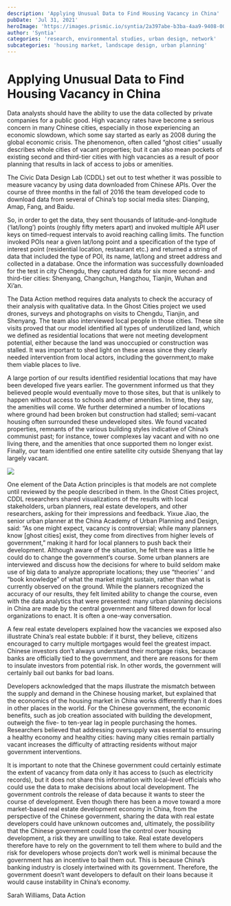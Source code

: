 ```yaml
---
description: 'Applying Unusual Data to Find Housing Vacancy in China'
pubDate: 'Jul 31, 2021'
heroImage: 'https://images.prismic.io/syntia/2a397abe-b3ba-4aa9-9408-00553c0240cd_img_20210731_214243.jpg?auto=compress,format'
author: 'Syntia'
categories: 'research, environmental studies, urban design, network'
subcategories: 'housing market, landscape design, urban planning'
---
```


# **Applying Unusual Data to Find Housing Vacancy in China**

Data analysts should have the ability to use the data collected by private companies for a public good. High vacancy rates have become a serious concern in many Chinese cities, especially in those experiencing an economic slowdown, which some say started as early as 2008 during the global economic crisis. The phenomenon, often called “ghost cities” usually describes whole cities of vacant properties; but it can also mean pockets of existing second and third-tier cities with high vacancies as a result of poor planning that results in lack of access to jobs or amenities.

The Civic Data Design Lab (CDDL) set out to test whether it was possible to measure vacancy by using data downloaded from Chinese APIs. Over the course of three months in the fall of 2016 the team developed code to download data from several of China’s top social media sites: Dianping, Amap, Fang, and Baidu.

So, in order to get the data, they sent thousands of latitude-and-longitude (‘lat/long’) points (roughly fifty meters apart) and invoked multiple API user keys on timed-request intervals to avoid reaching calling limits. The function invoked POIs near a given lat/long point and a specification of the type of interest point (residential location, restaurant etc.) and returned a string of data that included the type of POI, its name, lat/long and street address and collected in a database. Once the information was successfully downloaded for the test in city Chengdu, they captured data for six more second- and third-tier cities: Shenyang, Changchun, Hangzhou, Tianjin, Wuhan and Xi’an. 

The Data Action method requires data analysts to check the accuracy of their analysis with qualitative data. In the Ghost Cities project we used drones, surveys and photographs on visits to Chengdu, Tianjin, and Shenyang. The team also interviewed local people in those cities. These site visits proved that our model identified all types of underutilized land, which we defined as residential locations that were not meeting development potential, either because the land was unoccupied or construction was stalled. It was important to shed light on these areas since they clearly needed intervention from local actors, including the government,to make them viable places to live.

A large portion of our results identified residential locations that may have been developed five years earlier. The government informed us that they believed people would eventually move to those sites, but that is unlikely to happen without access to schools and other amenities. In time, they say, the amenities will come. We further determined a number of locations where ground had been broken but construction had stalled; semi-vacant housing often surrounded these undeveloped sites. We found vacated properties, remnants of the various building styles indicative of China’s communist past; for instance, tower complexes lay vacant and with no one living there, and the amenities that once supported them no longer exist. Finally, our team identified one entire satellite city outside Shenyang that lay largely vacant.

![](https://images.prismic.io/syntia/5edf606e-96e2-4897-91c9-86782e03750c_img_20210731_214443.jpg?auto=compress,format)

One element of the Data Action principles is that models are not complete until reviewed by the people described in them. In the Ghost Cities project, CDDL researchers shared visualizations of the results with local stakeholders, urban planners, real estate developers, and other researchers, asking for their impressions and feedback. Yixue Jiao, the senior urban planner at the China Academy of Urban Planning and Design, said: “As one might expect, vacancy is controversial; while many planners know \[ghost cities\] exist, they come from directives from higher levels of government,” making it hard for local planners to push back their development. Although aware of the situation, he felt there was a little he could do to change the government’s course. Some urban planners are interviewed and discuss how the decisions for where to build seldom make use of big data to analyze appropriate locations; they use “theories’ ‘ and “book knowledge” of what the market might sustain, rather than what is currently observed on the ground. While the planners recognized the accuracy of our results, they felt limited ability to change the course, even with the data analytics that were presented: many urban planning decisions in China are made by the central government and filtered down for local organizations to enact. It is often a one-way conversation.

A few real estate developers explained how the vacancies we exposed also illustrate China’s real estate bubble: if it burst, they believe, citizens encouraged to carry multiple mortgages would feel the greatest impact. Chinese investors don’t always understand their mortgage risks, because banks are officially tied to the government, and there are reasons for them to insulate investors from potential risk. In other words, the government will certainly bail out banks for bad loans.

Developers acknowledged that the maps illustrate the mismatch between the supply and demand in the Chinese housing market, but explained that the economics of the housing market in China works differently than it does in other places in the world. For the Chinese government, the economic benefits, such as job creation associated with building the development, outweigh the five- to ten-year lag in people purchasing the homes. Researchers believed that addressing oversupply was essential to ensuring a healthy economy and healthy cities: having many cities remain partially vacant increases the difficulty of attracting residents without major government interventions.

It is important to note that the Chinese government could certainly estimate the extent of vacancy from data only it has access to (such as electricity records), but it does not share this information with local-level officials who could use the data to make decisions about local development. The government controls the release of data because it wants to steer the course of development. Even though there has been a move toward a more market-based real estate development economy in China, from the perspective of the Chinese government, sharing the data with real estate developers could have unknown outcomes and, ultimately, the possibility that the Chinese government could lose the control over housing development, a risk they are unwilling to take. Real estate developers therefore have to rely on the government to tell them where to build and the risk for developers whose projects don’t work well is minimal because the government has an incentive to bail them out. This is because China’s banking industry is closely intertwined with its government. Therefore, the government doesn’t want developers to default on their loans because it would cause instability in China’s economy.

Sarah Williams, Data Action
